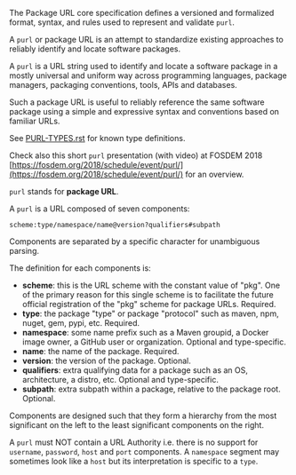 
The Package URL core specification defines a versioned and formalized
format, syntax, and rules used to represent and validate `purl`.

A `purl` or package URL is an attempt to standardize existing approaches
to reliably identify and locate software packages.

A `purl` is a URL string used to identify and locate a software package
in a mostly universal and uniform way across programming languages,
package managers, packaging conventions, tools, APIs and databases.

Such a package URL is useful to reliably reference the same software
package using a simple and expressive syntax and conventions based on
familiar URLs.

See [PURL-TYPES.rst](PURL-TYPES.rst) for known type definitions.

Check also this short `purl` presentation (with video) at FOSDEM 2018
[https://fosdem.org/2018/schedule/event/purl/](https://fosdem.org/2018/schedule/event/purl/) for an overview.

`purl` stands for **package URL**.

A `purl` is a URL composed of seven components:

    scheme:type/namespace/name@version?qualifiers#subpath

Components are separated by a specific character for unambiguous
parsing.

The definition for each components is:

- **scheme**: this is the URL scheme with the constant value of \"pkg\".
  One of the primary reason for this single scheme is to facilitate the
  future official registration of the \"pkg\" scheme for package URLs.
  Required.
- **type**: the package \"type\" or package \"protocol\" such as maven,
  npm, nuget, gem, pypi, etc. Required.
- **namespace**: some name prefix such as a Maven groupid, a Docker
  image owner, a GitHub user or organization. Optional and
  type-specific.
- **name**: the name of the package. Required.
- **version**: the version of the package. Optional.
- **qualifiers**: extra qualifying data for a package such as an OS,
  architecture, a distro, etc. Optional and type-specific.
- **subpath**: extra subpath within a package, relative to the package
  root. Optional.

Components are designed such that they form a hierarchy from the most
significant on the left to the least significant components on the
right.

A `purl` must NOT contain a URL Authority i.e. there is no support for
`username`, `password`, `host` and `port` components. A `namespace`
segment may sometimes look like a `host` but its interpretation is
specific to a `type`.

